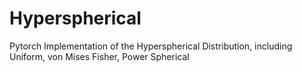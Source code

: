 # Hyperspherical
Pytorch Implementation of the Hyperspherical Distribution, including Uniform, von Mises Fisher, Power Spherical

